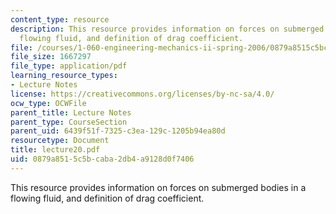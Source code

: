 ```yaml
---
content_type: resource
description: This resource provides information on forces on submerged bodies in a
  flowing fluid, and definition of drag coefficient.
file: /courses/1-060-engineering-mechanics-ii-spring-2006/0879a8515c5bcaba2db4a9128d0f7406_lecture20.pdf
file_size: 1667297
file_type: application/pdf
learning_resource_types:
- Lecture Notes
license: https://creativecommons.org/licenses/by-nc-sa/4.0/
ocw_type: OCWFile
parent_title: Lecture Notes
parent_type: CourseSection
parent_uid: 6439f51f-7325-c3ea-129c-1205b94ea80d
resourcetype: Document
title: lecture20.pdf
uid: 0879a851-5c5b-caba-2db4-a9128d0f7406
---
```

This resource provides information on forces on submerged bodies in a flowing fluid, and definition of drag coefficient.